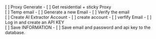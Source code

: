 [ ] Proxy Generate 
    - [ ] Get residential + sticky Proxy  
[ ] Temp email 
    - [ ] Generate a new Email 
    - [ ] Verify the email  
[ ] Create AI Extractor Account 
    - [ ] create account 
    - [ ] verfify Email 
    - [ ] Log in and create an API KEY  
[ ] Save INFORMATION 
    - [ ] Save email and password and api key to the database.
